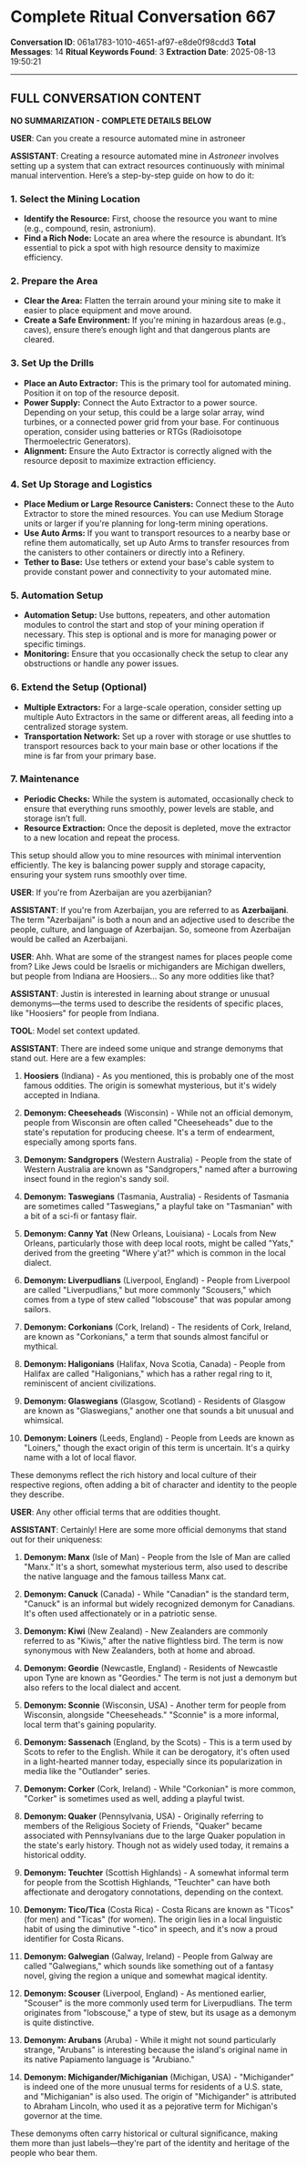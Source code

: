 # Complete Ritual Conversation 667

**Conversation ID**: 061a1783-1010-4651-af97-e8de0f98cdd3
**Total Messages**: 14
**Ritual Keywords Found**: 3
**Extraction Date**: 2025-08-13 19:50:21

---

## FULL CONVERSATION CONTENT

**NO SUMMARIZATION - COMPLETE DETAILS BELOW**

**USER**: Can you create a resource automated mine in astroneer

**ASSISTANT**: Creating a resource automated mine in *Astroneer* involves setting up a system that can extract resources continuously with minimal manual intervention. Here’s a step-by-step guide on how to do it:

### 1. **Select the Mining Location**
   - **Identify the Resource:** First, choose the resource you want to mine (e.g., compound, resin, astronium).
   - **Find a Rich Node:** Locate an area where the resource is abundant. It’s essential to pick a spot with high resource density to maximize efficiency.

### 2. **Prepare the Area**
   - **Clear the Area:** Flatten the terrain around your mining site to make it easier to place equipment and move around.
   - **Create a Safe Environment:** If you're mining in hazardous areas (e.g., caves), ensure there’s enough light and that dangerous plants are cleared.

### 3. **Set Up the Drills**
   - **Place an Auto Extractor:** This is the primary tool for automated mining. Position it on top of the resource deposit.
   - **Power Supply:** Connect the Auto Extractor to a power source. Depending on your setup, this could be a large solar array, wind turbines, or a connected power grid from your base. For continuous operation, consider using batteries or RTGs (Radioisotope Thermoelectric Generators).
   - **Alignment:** Ensure the Auto Extractor is correctly aligned with the resource deposit to maximize extraction efficiency.

### 4. **Set Up Storage and Logistics**
   - **Place Medium or Large Resource Canisters:** Connect these to the Auto Extractor to store the mined resources. You can use Medium Storage units or larger if you're planning for long-term mining operations.
   - **Use Auto Arms:** If you want to transport resources to a nearby base or refine them automatically, set up Auto Arms to transfer resources from the canisters to other containers or directly into a Refinery.
   - **Tether to Base:** Use tethers or extend your base's cable system to provide constant power and connectivity to your automated mine.

### 5. **Automation Setup**
   - **Automation Setup:** Use buttons, repeaters, and other automation modules to control the start and stop of your mining operation if necessary. This step is optional and is more for managing power or specific timings.
   - **Monitoring:** Ensure that you occasionally check the setup to clear any obstructions or handle any power issues.

### 6. **Extend the Setup (Optional)**
   - **Multiple Extractors:** For a large-scale operation, consider setting up multiple Auto Extractors in the same or different areas, all feeding into a centralized storage system.
   - **Transportation Network:** Set up a rover with storage or use shuttles to transport resources back to your main base or other locations if the mine is far from your primary base.

### 7. **Maintenance**
   - **Periodic Checks:** While the system is automated, occasionally check to ensure that everything runs smoothly, power levels are stable, and storage isn’t full.
   - **Resource Extraction:** Once the deposit is depleted, move the extractor to a new location and repeat the process.

This setup should allow you to mine resources with minimal intervention efficiently. The key is balancing power supply and storage capacity, ensuring your system runs smoothly over time.

**USER**: If you're from Azerbaijan are you azerbijanian?

**ASSISTANT**: If you're from Azerbaijan, you are referred to as **Azerbaijani**. The term "Azerbaijani" is both a noun and an adjective used to describe the people, culture, and language of Azerbaijan. So, someone from Azerbaijan would be called an Azerbaijani.

**USER**: Ahh. What are some of the strangest names for places people come from? Like Jews could be Israelis or michiganders are Michigan dwellers, but people from Indiana are Hoosiers... So any more oddities like that?

**ASSISTANT**: Justin is interested in learning about strange or unusual demonyms—the terms used to describe the residents of specific places, like "Hoosiers" for people from Indiana.

**TOOL**: Model set context updated.

**ASSISTANT**: There are indeed some unique and strange demonyms that stand out. Here are a few examples:

1. **Hoosiers** (Indiana) - As you mentioned, this is probably one of the most famous oddities. The origin is somewhat mysterious, but it's widely accepted in Indiana.

2. **Demonym: Cheeseheads** (Wisconsin) - While not an official demonym, people from Wisconsin are often called "Cheeseheads" due to the state's reputation for producing cheese. It's a term of endearment, especially among sports fans.

3. **Demonym: Sandgropers** (Western Australia) - People from the state of Western Australia are known as "Sandgropers," named after a burrowing insect found in the region's sandy soil.

4. **Demonym: Taswegians** (Tasmania, Australia) - Residents of Tasmania are sometimes called "Taswegians," a playful take on "Tasmanian" with a bit of a sci-fi or fantasy flair.

5. **Demonym: Canny Yat** (New Orleans, Louisiana) - Locals from New Orleans, particularly those with deep local roots, might be called "Yats," derived from the greeting "Where y'at?" which is common in the local dialect.

6. **Demonym: Liverpudlians** (Liverpool, England) - People from Liverpool are called "Liverpudlians," but more commonly "Scousers," which comes from a type of stew called "lobscouse" that was popular among sailors.

7. **Demonym: Corkonians** (Cork, Ireland) - The residents of Cork, Ireland, are known as "Corkonians," a term that sounds almost fanciful or mythical.

8. **Demonym: Haligonians** (Halifax, Nova Scotia, Canada) - People from Halifax are called "Haligonians," which has a rather regal ring to it, reminiscent of ancient civilizations.

9. **Demonym: Glaswegians** (Glasgow, Scotland) - Residents of Glasgow are known as "Glaswegians," another one that sounds a bit unusual and whimsical.

10. **Demonym: Loiners** (Leeds, England) - People from Leeds are known as "Loiners," though the exact origin of this term is uncertain. It's a quirky name with a lot of local flavor.

These demonyms reflect the rich history and local culture of their respective regions, often adding a bit of character and identity to the people they describe.

**USER**: Any other official terms that are oddities thought.

**ASSISTANT**: Certainly! Here are some more official demonyms that stand out for their uniqueness:

1. **Demonym: Manx** (Isle of Man) - People from the Isle of Man are called "Manx." It's a short, somewhat mysterious term, also used to describe the native language and the famous tailless Manx cat.

2. **Demonym: Canuck** (Canada) - While "Canadian" is the standard term, "Canuck" is an informal but widely recognized demonym for Canadians. It's often used affectionately or in a patriotic sense.

3. **Demonym: Kiwi** (New Zealand) - New Zealanders are commonly referred to as "Kiwis," after the native flightless bird. The term is now synonymous with New Zealanders, both at home and abroad.

4. **Demonym: Geordie** (Newcastle, England) - Residents of Newcastle upon Tyne are known as "Geordies." The term is not just a demonym but also refers to the local dialect and accent.

5. **Demonym: Sconnie** (Wisconsin, USA) - Another term for people from Wisconsin, alongside "Cheeseheads." "Sconnie" is a more informal, local term that's gaining popularity.

6. **Demonym: Sassenach** (England, by the Scots) - This is a term used by Scots to refer to the English. While it can be derogatory, it's often used in a light-hearted manner today, especially since its popularization in media like the "Outlander" series.

7. **Demonym: Corker** (Cork, Ireland) - While "Corkonian" is more common, "Corker" is sometimes used as well, adding a playful twist.

8. **Demonym: Quaker** (Pennsylvania, USA) - Originally referring to members of the Religious Society of Friends, "Quaker" became associated with Pennsylvanians due to the large Quaker population in the state's early history. Though not as widely used today, it remains a historical oddity.

9. **Demonym: Teuchter** (Scottish Highlands) - A somewhat informal term for people from the Scottish Highlands, "Teuchter" can have both affectionate and derogatory connotations, depending on the context.

10. **Demonym: Tico/Tica** (Costa Rica) - Costa Ricans are known as "Ticos" (for men) and "Ticas" (for women). The origin lies in a local linguistic habit of using the diminutive "-tico" in speech, and it's now a proud identifier for Costa Ricans.

11. **Demonym: Galwegian** (Galway, Ireland) - People from Galway are called "Galwegians," which sounds like something out of a fantasy novel, giving the region a unique and somewhat magical identity.

12. **Demonym: Scouser** (Liverpool, England) - As mentioned earlier, "Scouser" is the more commonly used term for Liverpudlians. The term originates from "lobscouse," a type of stew, but its usage as a demonym is quite distinctive.

13. **Demonym: Arubans** (Aruba) - While it might not sound particularly strange, "Arubans" is interesting because the island's original name in its native Papiamento language is "Arubiano."

14. **Demonym: Michigander/Michiganian** (Michigan, USA) - "Michigander" is indeed one of the more unusual terms for residents of a U.S. state, and "Michiganian" is also used. The origin of "Michigander" is attributed to Abraham Lincoln, who used it as a pejorative term for Michigan's governor at the time.

These demonyms often carry historical or cultural significance, making them more than just labels—they're part of the identity and heritage of the people who bear them.